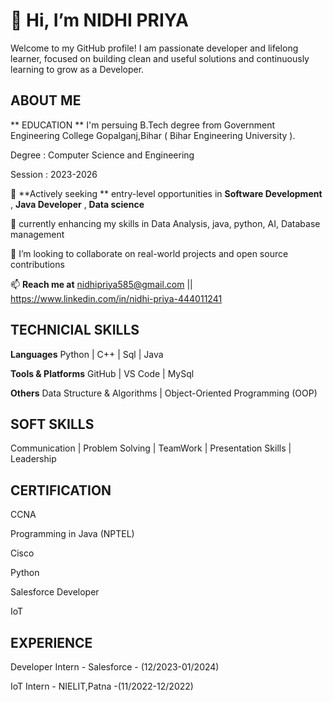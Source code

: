 # 👋 Hi, I’m NIDHI PRIYA

Welcome to my GitHub profile! I am passionate developer and lifelong learner, focused on building clean and useful solutions and continuously learning to grow as a Developer. 

## ABOUT ME

  ** EDUCATION **
  I'm persuing B.Tech degree from Government Engineering College Gopalganj,Bihar ( Bihar Engineering University ).
  
  Degree : Computer Science and Engineering
  
  Session : 2023-2026

  👀 **Actively seeking **  entry-level opportunities in **Software Development** , **Java Developer** , **Data science**
  
  🌱 currently enhancing my skills in Data Analysis, java, python, AI, Database management 
  
  💞️ I’m looking to collaborate on real-world projects and open source contributions
  
  📫 **Reach me at**  nidhipriya585@gmail.com  ||  https://www.linkedin.com/in/nidhi-priya-444011241


  ## TECHNICIAL SKILLS

  **Languages**
  Python | C++ | Sql | Java 

  **Tools & Platforms**
  GitHub | VS Code | MySql

  **Others**
  Data Structure & Algorithms | Object-Oriented Programming (OOP)

  ## SOFT SKILLS 
  Communication | Problem Solving | TeamWork | Presentation Skills | Leadership 


  ## CERTIFICATION 
  
  CCNA 
  
  Programming in Java (NPTEL) 
  
  Cisco 
  
  Python 
  
  Salesforce Developer
  
  IoT


  ## EXPERIENCE
  
  Developer Intern - Salesforce - (12/2023-01/2024)

  IoT Intern - NIELIT,Patna -(11/2022-12/2022)


<!---
Nidhipriya55/Nidhipriya55 is a ✨ special ✨ repository because its `README.md` (this file) appears on your GitHub profile.
You can click the Preview link to take a look at your changes.
--->
